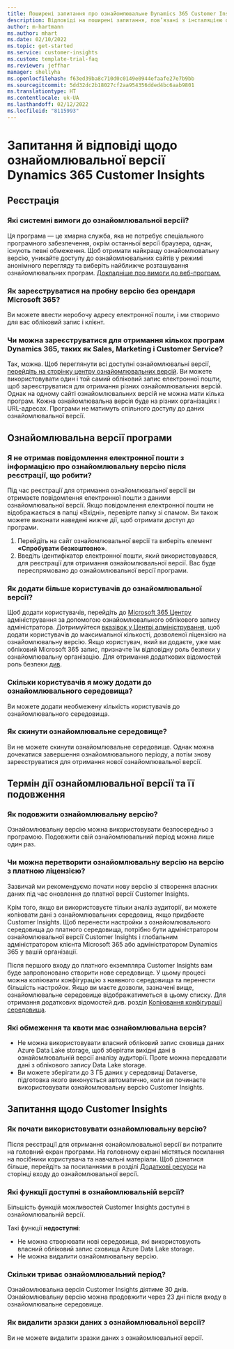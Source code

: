 ```yaml
---
title: Поширені запитання про ознайомлювальне Dynamics 365 Customer Insights
description: Відповіді на поширені запитання, пов’язані з інсталяцією ознайомлювальної версії Customer Insights та керуванням нею. Дізнайтеся, як вирішити проблеми з платформою та програмою.
author: m-hartmann
ms.author: mhart
ms.date: 02/10/2022
ms.topic: get-started
ms.service: customer-insights
ms.custom: template-trial-faq
ms.reviewer: jeffhar
manager: shellyha
ms.openlocfilehash: f63ed39ba8c710d0c0149e0944efaafe27e7b9bb
ms.sourcegitcommit: 5dd32dc2b18027cf2aa954356dded4bc6aab9801
ms.translationtype: HT
ms.contentlocale: uk-UA
ms.lasthandoff: 02/12/2022
ms.locfileid: "8115993"
---
```

# <a name="dynamics-365-customer-insights-trial-faq"></a>Запитання й відповіді щодо ознайомлювальної версії Dynamics 365 Customer Insights

## <a name="sign-up"></a>Реєстрація

### <a name="what-are-the-system-requirements-for-the-trial"></a>Які системні вимоги до ознайомлювальної версії?

Ця програма — це хмарна служба, яка не потребує спеціального програмного забезпечення, окрім останньої версії браузера, однак, існують певні обмеження. Щоб отримати найкращу ознайомлювальну версію, уникайте доступу до ознайомлювальних сайтів у режимі анонімного перегляду та виберіть найближче розташування ознайомлювальних програм. [Докладніше про вимоги до веб-програм.](/power-platform/admin/web-application-requirements)

### <a name="how-do-i-sign-up-for-the-trial-without-a-microsoft-365-tenant"></a>Як зареєструватися на пробну версію без орендаря Microsoft 365?

Ви можете ввести неробочу адресу електронної пошти, і ми створимо для вас обліковий запис і клієнт.

### <a name="can-i-sign-up-for-multiple-dynamics-365-apps-such-as-sales-marketing-and-customer-service"></a>Чи можна зареєструватися для отримання кількох програм Dynamics 365, таких як Sales, Marketing і Customer Service?

Так, можна. Щоб переглянути всі доступні ознайомлювальні версії, [перейдіть на сторінку центру ознайомлювальних версій](https://dynamics.microsoft.com/dynamics-365-free-trial). Ви можете використовувати один і той самий обліковий запис електронної пошти, щоб зареєструватися для отримання різних ознайомлювальних версій. Однак на одному сайті ознайомлювальних версій не можна мати кілька програм. Кожна ознайомлювальна версія буде на різних організаціях і URL-адресах. Програми не матимуть спільного доступу до даних ознайомлювальної версії.

## <a name="trial-app"></a>Ознайомлювальна версії програми

### <a name="i-didnt-receive-the-trial-details-email-after-signing-up-what-should-i-do"></a>Я не отримав повідомлення електронної пошти з інформацією про ознайомлювальну версію після реєстрації, що робити?

Під час реєстрації для отримання ознайомлювальної версії ви отримаєте повідомлення електронної пошти з даними ознайомлювальної версії. Якщо повідомлення електронної пошти не відображається в папці «Вхідні», перевірте папку зі спамом. Ви також можете виконати наведені нижче дії, щоб отримати доступ до програми.

1. Перейдіть на сайт ознайомлювальної версії та виберіть елемент **«Спробувати безкоштовно»**.
1. Введіть ідентифікатор електронної пошти, який використовувався, для реєстрації для отримання ознайомлювальної версії. Вас буде переспрямовано до ознайомлювальної версії програми.

### <a name="how-do-i-add-more-users-to-a-trial"></a>Як додати більше користувачів до ознайомлювальної версії?

Щоб додати користувачів, перейдіть до [Microsoft 365 Центру](https://admin.microsoft.com) адміністрування за допомогою ознайомлювального облікового запису адміністратора. Дотримуйтеся [вказівок у Центрі адміністрування](/microsoft-365/admin/add-users/add-users), щоб додати користувачів до максимальної кількості, дозволеної ліцензією на ознайомлювальну версію. Якщо користувач, який ви додаєте, уже має обліковий Microsoft 365 запис, призначте їм відповідну роль безпеки у ознайомлювальну організацію. Для отримання додаткових відомостей роль безпеки [див](/power-platform/admin/create-users-assign-online-security-roles#assign-a-security-role-to-a-user).

### <a name="how-many-users-can-i-add-to-my-trial-environment"></a>Скільки користувачів я можу додати до ознайомлювального середовища?

Ви можете додати необмежену кількість користувачів до ознайомлювального середовища.

### <a name="how-do-i-reset-the-trial-environment"></a>Як скинути ознайомлювальне середовище?

Ви не можете скинути ознайомлювальне середовище. Однак можна дочекатися завершення ознайомлювального періоду, а потім знову зареєструватися для отримання нової ознайомлювальної версії.

## <a name="trial-expiration-and-extension"></a>Термін дії ознайомлювальної версії та її подовження

### <a name="how-do-i-extend-the-trial"></a>Як подовжити ознайомлювальну версію?

Ознайомлювальну версію можна використовувати безпосередньо з програмою. Подовжити свій ознайомлювальний період можна лише один раз.

### <a name="can-i-convert-the-trial-to-a-paid-license"></a>Чи можна перетворити ознайомлювальну версію на версію з платною ліцензією?

Зазвичай ми рекомендуємо почати нову версію зі створення власних даних під час оновлення до платної версії Customer Insights. 

Крім того, якщо ви використовуєте тільки аналіз аудиторії, ви можете копіювати дані з ознайомлювальних середовищ, якщо придбаєте Customer Insights. Щоб перенести настройки з ознайомлювального середовища до платного середовища, потрібно бути адміністратором ознайомлювальної версії Customer Insights і глобальним адміністратором клієнта Microsoft 365 або адміністратором Dynamics 365 у вашій організації. 

Після першого входу до платного екземпляра Customer Insights вам буде запропоновано створити нове середовище. У цьому процесі можна копіювати конфігурацію з наявного середовища та перенести більшість настройок. Якщо ви маєте дозволи, зазначені вище, ознайомлювальне середовище відображатиметься в цьому списку. Для отримання додаткових відомостей див. розділ [Копіювання конфігурації середовища](audience-insights/manage-environments.md#copy-the-environment-configuration).

### <a name="what-are-the-trial-limits-and-quotas"></a>Які обмеження та квоти має ознайомлювальна версія?

- Не можна використовувати власний обліковий запис сховища даних Azure Data Lake storage, щоб зберігати вихідні дані в ознайомлювальній версії аналізу аудиторії. Проте можна передавати дані з облікового запису Data Lake storage.
- Ви можете зберігати до 3 ГБ даних у середовищі Dataverse, підготовка якого виконується автоматично, коли ви починаєте використовувати ознайомлювальну версію Customer Insights.

## <a name="customer-insights-specific-questions"></a>Запитання щодо Customer Insights

### <a name="how-do-i-start-using-the-trial"></a>Як почати використовувати ознайомлювальну версію?

Після реєстрації для отримання ознайомлювальної версії ви потрапите на головний екран програми. На головному екрані містяться посилання на посібники користувача та навчальні матеріали. Щоб дізнатися більше, перейдіть за посиланнями в розділі [Додаткові ресурси](trial-signup.md#additional-resources) на сторінці входу до ознайомлювальної версії.

### <a name="what-features-are-available-in-the-trial"></a>Які функції доступні в ознайомлювальній версії?

Більшість функцій можливостей Customer Insights доступні в ознайомлювальній версії.

Такі функції **недоступні**: 
- Не можна створювати нові середовища, які використовують власний обліковий запис сховища Azure Data Lake storage.
- Не можна видалити ознайомлювальну версію. 

### <a name="how-long-does-the-trial-last"></a>Скільки триває ознайомлювальний період?

Ознайомлювальна версія Customer Insights діятиме 30 днів. Ознайомлювальну версію можна продовжити через 23 дні після входу в ознайомлювальне середовище.

### <a name="how-do-i-remove-sample-data-from-the-trial"></a>Як видалити зразки даних з ознайомлювальної версії?

Ви не можете видалити зразки даних з ознайомлювальної версії.
